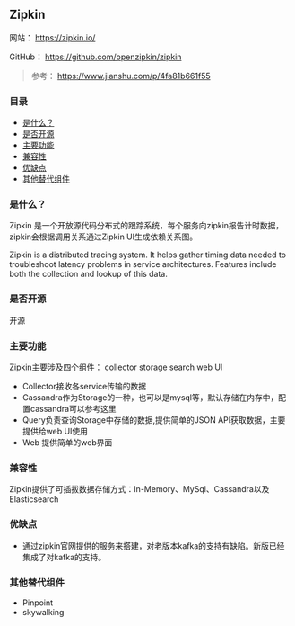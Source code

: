 ## Zipkin

网站： https://zipkin.io/

GitHub： https://github.com/openzipkin/zipkin

> 参考： https://www.jianshu.com/p/4fa81b661f55

### 目录
* [是什么？](#是什么？)
* [是否开源](#是否开源)
* [主要功能](#主要功能)
* [兼容性](#兼容性)
* [优缺点](#优缺点)
* [其他替代组件](#其他替代组件)

### 是什么？
Zipkin 是一个开放源代码分布式的跟踪系统，每个服务向zipkin报告计时数据，zipkin会根据调用关系通过Zipkin UI生成依赖关系图。

Zipkin is a distributed tracing system. It helps gather timing data needed to troubleshoot latency problems in service architectures. Features include both the collection and lookup of this data.

### 是否开源

开源

### 主要功能

Zipkin主要涉及四个组件： collector storage search web UI
* Collector接收各service传输的数据
* Cassandra作为Storage的一种，也可以是mysql等，默认存储在内存中，配置cassandra可以参考这里
* Query负责查询Storage中存储的数据,提供简单的JSON API获取数据，主要提供给web UI使用
* Web 提供简单的web界面

### 兼容性

Zipkin提供了可插拔数据存储方式：In-Memory、MySql、Cassandra以及Elasticsearch

### 优缺点

* 通过zipkin官网提供的服务来搭建，对老版本kafka的支持有缺陷。新版已经集成了对kafka的支持。

### 其他替代组件

* Pinpoint
* skywalking
